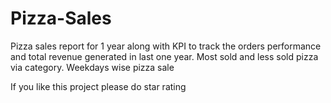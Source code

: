 # Pizza-Sales
Pizza sales report for 1 year along with KPI to track the orders performance and total revenue generated in last one year.
Most sold and less sold pizza via category.
Weekdays wise pizza sale

If you like this project please do star rating
